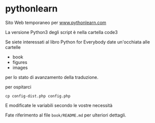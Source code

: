 # pythonlearn

Sito Web temporaneo per www.pythonlearn.com

La versione Python3 degli script è nella cartella code3

Se siete interessati al libro Python for Everybody date un'occhiata alle cartelle

* book
* figures
* images

per lo stato di avanzamento della traduzione.

per ospitarci

    cp config-dist.php config.php 

E modificate le variabili secondo le vostre necessità

Fate riferimento al file `book/README.md` per ulteriori dettagli.
